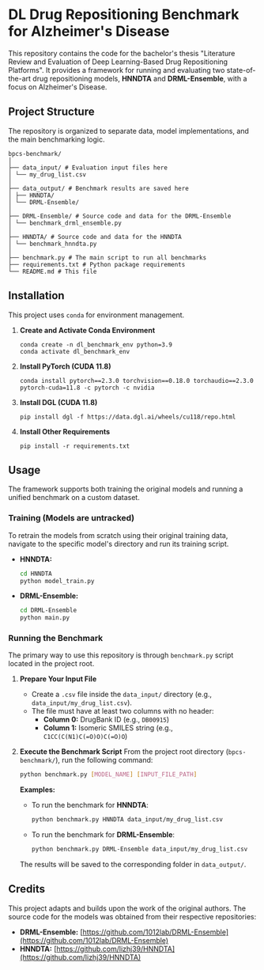 # DL Drug Repositioning Benchmark for Alzheimer's Disease

This repository contains the code for the bachelor's thesis "Literature Review and Evaluation of Deep Learning-Based Drug Repositioning Platforms". It provides a framework for running and evaluating two state-of-the-art drug repositioning models, **HNNDTA** and **DRML-Ensemble**, with a focus on Alzheimer's Disease.

## Project Structure

The repository is organized to separate data, model implementations, and the main benchmarking logic.

```
bpcs-benchmark/
│
├── data_input/ # Evaluation input files here
│ └── my_drug_list.csv
│
├── data_output/ # Benchmark results are saved here
│ ├── HNNDTA/
│ └── DRML-Ensemble/
│
├── DRML-Ensemble/ # Source code and data for the DRML-Ensemble
│ └── benchmark_drml_ensemble.py
│
├── HNNDTA/ # Source code and data for the HNNDTA
│ └── benchmark_hnndta.py
│
├── benchmark.py # The main script to run all benchmarks
├── requirements.txt # Python package requirements
└── README.md # This file
```

## Installation

This project uses `conda` for environment management.

1.  **Create and Activate Conda Environment**
    ```
    conda create -n dl_benchmark_env python=3.9
    conda activate dl_benchmark_env
    ```

2.  **Install PyTorch (CUDA 11.8)**
    ```
    conda install pytorch==2.3.0 torchvision==0.18.0 torchaudio==2.3.0 pytorch-cuda=11.8 -c pytorch -c nvidia
    ```

3.  **Install DGL (CUDA 11.8)**
    ```
    pip install dgl -f https://data.dgl.ai/wheels/cu118/repo.html
    ```

4.  **Install Other Requirements**
    ```
    pip install -r requirements.txt
    ```

## Usage

The framework supports both training the original models and running a unified benchmark on a custom dataset.

### Training (Models are untracked)

To retrain the models from scratch using their original training data, navigate to the specific model's directory and run its training script.

-   **HNNDTA:**
    ```bash
    cd HNNDTA
    python model_train.py
    ```
-   **DRML-Ensemble:**
    ```bash
    cd DRML-Ensemble
    python main.py
    ```

### Running the Benchmark

The primary way to use this repository is through `benchmark.py` script located in the project root.

1.  **Prepare Your Input File**
    -   Create a `.csv` file inside the `data_input/` directory (e.g., `data_input/my_drug_list.csv`).
    -   The file must have at least two columns with no header:
        -   **Column 0:** DrugBank ID (e.g., `DB00915`)
        -   **Column 1:** Isomeric SMILES string (e.g., `C1CC(C(N1)C(=O)O)C(=O)O`)

2.  **Execute the Benchmark Script**
    From the project root directory (`bpcs-benchmark/`), run the following command:

    ```bash
    python benchmark.py [MODEL_NAME] [INPUT_FILE_PATH]
    ```

    **Examples:**

    -   To run the benchmark for **HNNDTA**:
        ```bash
        python benchmark.py HNNDTA data_input/my_drug_list.csv
        ```

    -   To run the benchmark for **DRML-Ensemble**:
        ```bash
        python benchmark.py DRML-Ensemble data_input/my_drug_list.csv
        ```

    The results will be saved to the corresponding folder in `data_output/`.

## Credits

This project adapts and builds upon the work of the original authors. The source code for the models was obtained from their respective repositories:

-   **DRML-Ensemble:** [https://github.com/1012lab/DRML-Ensemble](https://github.com/1012lab/DRML-Ensemble)
-   **HNNDTA:** [https://github.com/lizhj39/HNNDTA](https://github.com/lizhj39/HNNDTA)